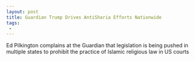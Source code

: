 ```yaml
---
layout: post
title: Guardian Trump Drives AntiSharia Efforts Nationwide
tags:
 -
---
```

Ed Pilkington complains at the Guardian that legislation is being pushed in multiple states to prohibit the practice of Islamic religious law in US courts
